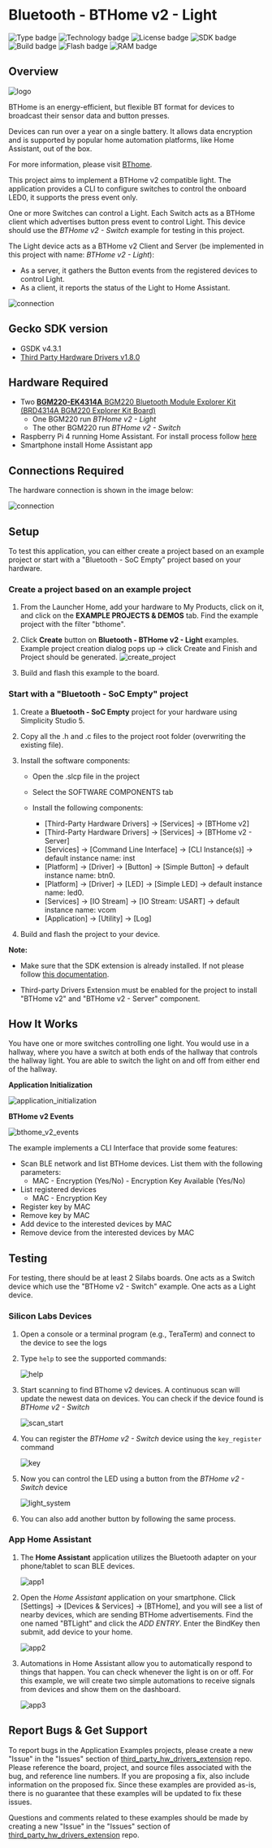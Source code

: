 # Bluetooth - BTHome v2 - Light

![Type badge](https://img.shields.io/badge/dynamic/json?url=https://raw.githubusercontent.com/SiliconLabs/application_examples_ci/master/bluetooth_applications/bluetooth_bthome_v2_light_common.json&label=Type&query=type&color=green)
![Technology badge](https://img.shields.io/badge/dynamic/json?url=https://raw.githubusercontent.com/SiliconLabs/application_examples_ci/master/bluetooth_applications/bluetooth_bthome_v2_light_common.json&label=Technology&query=technology&color=green)
![License badge](https://img.shields.io/badge/dynamic/json?url=https://raw.githubusercontent.com/SiliconLabs/application_examples_ci/master/bluetooth_applications/bluetooth_bthome_v2_light_common.json&label=License&query=license&color=green)
![SDK badge](https://img.shields.io/badge/dynamic/json?url=https://raw.githubusercontent.com/SiliconLabs/application_examples_ci/master/bluetooth_applications/bluetooth_bthome_v2_light_common.json&label=SDK&query=sdk&color=green)
![Build badge](https://img.shields.io/endpoint?url=https://raw.githubusercontent.com/SiliconLabs/application_examples_ci/master/bluetooth_applications/bluetooth_bthome_v2_light_build_status.json)
![Flash badge](https://img.shields.io/badge/dynamic/json?url=https://raw.githubusercontent.com/SiliconLabs/application_examples_ci/master/bluetooth_applications/bluetooth_bthome_v2_light_common.json&label=Flash&query=flash&color=blue)
![RAM badge](https://img.shields.io/badge/dynamic/json?url=https://raw.githubusercontent.com/SiliconLabs/application_examples_ci/master/bluetooth_applications/bluetooth_bthome_v2_light_common.json&label=RAM&query=ram&color=blue)
## Overview

![logo](images/logo.png)

BTHome is an energy-efficient, but flexible BT format for devices to broadcast their sensor data and button presses.

Devices can run over a year on a single battery. It allows data encryption and is supported by popular home automation platforms, like Home Assistant, out of the box.

For more information, please visit [BThome](https://bthome.io/).

This project aims to implement a BTHome v2 compatible light. The application provides a CLI to configure switches to control the onboard LED0, it supports the press event only.

One or more Switches can control a Light. Each Switch acts as a BTHome client which advertises button press event to control Light. This device should use the *BTHome v2 - Switch* example for testing in this project.

The Light device acts as a BTHome v2 Client and Server (be implemented in this project with name: *BTHome v2 - Light*):
- As a server, it gathers the Button events from the registered devices to control Light.
- As a client, it reports the status of the Light to Home Assistant.

![connection](images/connection2.png)

## Gecko SDK version

- GSDK v4.3.1
- [Third Party Hardware Drivers v1.8.0](https://github.com/SiliconLabs/third_party_hw_drivers_extension)

## Hardware Required

- Two [**BGM220-EK4314A** BGM220 Bluetooth Module Explorer Kit (BRD4314A BGM220 Explorer Kit Board)](https://www.silabs.com/development-tools/wireless/bluetooth/bgm220-explorer-kit)
  - One BGM220 run *BTHome v2 - Light*
  - The other BGM220 run *BTHome v2 - Switch*
- Raspberry Pi 4 running Home Assistant. For install process follow [here](https://www.home-assistant.io/installation/raspberrypi)
- Smartphone install Home Assistant app

## Connections Required

The hardware connection is shown in the image below:

![connection](images/connection1.png)

## Setup

To test this application, you can either create a project based on an example project or start with a "Bluetooth - SoC Empty" project based on your hardware.

### Create a project based on an example project

1. From the Launcher Home, add your hardware to My Products, click on it, and click on the **EXAMPLE PROJECTS & DEMOS** tab. Find the example project with the filter "bthome".

2. Click **Create** button on **Bluetooth - BTHome v2 - Light** examples. Example project creation dialog pops up -> click Create and Finish and Project should be generated.
![create_project](images/create_project.png)

3. Build and flash this example to the board.

### Start with a "Bluetooth - SoC Empty" project

1. Create a **Bluetooth - SoC Empty** project for your hardware using Simplicity Studio 5.

2. Copy all the .h and .c files to the project root folder (overwriting the existing file).

3. Install the software components:

    - Open the .slcp file in the project

    - Select the SOFTWARE COMPONENTS tab

    - Install the following components:

      - [Third-Party Hardware Drivers] → [Services] → [BTHome v2]
      - [Third-Party Hardware Drivers] → [Services] → [BTHome v2 - Server]
      - [Services] → [Command Line Interface] → [CLI Instance(s)] → default instance name: inst
      - [Platform] → [Driver] → [Button] → [Simple Button] → default instance name: btn0.
      - [Platform] → [Driver] → [LED] → [Simple LED] → default instance name: led0.
      - [Services] → [IO Stream] → [IO Stream: USART] → default instance name: vcom
      - [Application] → [Utility] → [Log]
4. Build and flash the project to your device.

**Note:**

- Make sure that the SDK extension is already installed. If not please follow [this documentation](https://github.com/SiliconLabs/third_party_hw_drivers_extension/blob/master/README.md#how-to-add-to-simplicity-studio-ide).

- Third-party Drivers Extension must be enabled for the project to install "BTHome v2" and "BTHome v2 - Server" component.

## How It Works

You have one or more switches controlling one light. You would use in a hallway, where you have a switch at both ends of the hallway that controls the hallway light. You are able to switch the light on and off from either end of the hallway.

**Application Initialization**

![application_initialization](images/application_init.png)

**BTHome v2 Events**

![bthome_v2_events](images/bthome_v2_events.png)

The example implements a CLI Interface that provide some features:

- Scan BLE network and list BTHome devices. List them with the following parameters:
  - MAC - Encryption (Yes/No) - Encryption Key Available (Yes/No)
- List registered devices
  - MAC - Encryption Key
- Register key by MAC
- Remove key by MAC
- Add device to the interested devices by MAC
- Remove device from the interested devices by MAC

## Testing

For testing, there should be at least 2 Silabs boards. One acts as a Switch device which use the "BTHome v2 - Switch" example. One acts as a Light device.

### Silicon Labs Devices

1. Open a console or a terminal program (e.g., TeraTerm) and connect to the device to see the logs

2. Type `help` to see the supported commands:

    ![help](images/help.png)

3. Start scanning to find BThome v2 devices. A continuous scan will update the newest data on devices. You can check if the device found is *BTHome v2 - Switch*

    ![scan_start](images/scan_start.png)

4. You can register the *BTHome v2 - Switch* device using the `key_register` command

    ![key](images/key.png)

5. Now you can control the LED using a button from the *BTHome v2 - Switch* device

    ![light_system](images/light_system.png)

6. You can also add another button by following the same process.

### App Home Assistant

1. The **Home Assistant** application utilizes the Bluetooth adapter on your phone/tablet to scan BLE devices.

    ![app1](images/app1.png)

2. Open the *Home Assistant* application on your smartphone. Click [Settings] → [Devices & Services] → [BTHome], and you will see a list of nearby devices, which are sending BTHome advertisements. Find the one named "BTLight" and click the *ADD ENTRY*. Enter the BindKey then submit, add device to your home.

    ![app2](images/app2.png)

3. Automations in Home Assistant allow you to automatically respond to things that happen. You can check whenever the light is on or off. For this example, we will create two simple automations to receive signals from devices and show them on the dashboard.

    ![app3](images/app3.png)

## Report Bugs & Get Support

To report bugs in the Application Examples projects, please create a new "Issue" in the "Issues" section of [third_party_hw_drivers_extension](https://github.com/SiliconLabs/third_party_hw_drivers_extension) repo. Please reference the board, project, and source files associated with the bug, and reference line numbers. If you are proposing a fix, also include information on the proposed fix. Since these examples are provided as-is, there is no guarantee that these examples will be updated to fix these issues.

Questions and comments related to these examples should be made by creating a new "Issue" in the "Issues" section of [third_party_hw_drivers_extension](https://github.com/SiliconLabs/third_party_hw_drivers_extension) repo.
